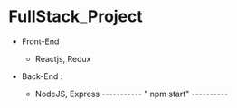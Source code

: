 # FullStack_Project

* Front-End
   - Reactjs, Redux

* Back-End :
   - NodeJS, Express
 ----------- " npm start" ----------
          
